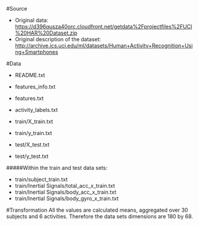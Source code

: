 #Source
- Original data: https://d396qusza40orc.cloudfront.net/getdata%2Fprojectfiles%2FUCI%20HAR%20Dataset.zip
- Original description of the dataset: http://archive.ics.uci.edu/ml/datasets/Human+Activity+Recognition+Using+Smartphones

#Data

- README.txt

- features_info.txt

- features.txt

- activity_labels.txt

- train/X_train.txt

- train/y_train.txt

- test/X_test.txt

- test/y_test.txt

#####Within the train and test data sets: 

- train/subject_train.txt
- train/Inertial Signals/total_acc_x_train.txt
- train/Inertial Signals/body_acc_x_train.txt
- train/Inertial Signals/body_gyro_x_train.txt

#Transformation
All the values are calculated means, aggregated over 30 subjects and 6 activities. Therefore the data sets dimensions are 180 by 68.  

